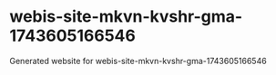 # webis-site-mkvn-kvshr-gma-1743605166546
Generated website for webis-site-mkvn-kvshr-gma-1743605166546
